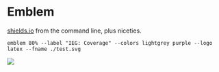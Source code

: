 # Emblem

[shields.io](https://shields.io/) from the command line, plus niceties.

```
emblem 80% --label "IEG: Coverage" --colors lightgrey purple --logo latex --fname ./test.svg
```

![](test.svg)
